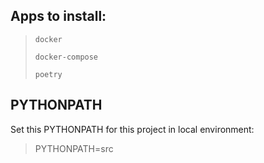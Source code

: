 ## Apps to install:

> `docker`
>
> `docker-compose`
>
> `poetry`

## PYTHONPATH

Set this PYTHONPATH for this project in local environment:
> PYTHONPATH=src



